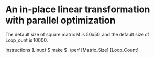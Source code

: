 # An in-place linear transformation with parallel optimization

The default size of square matrix M is 50x50, 
and the default size of Loop_ount is 10000.

Instructions (Linux)
$ make
$ ./perf [Matrix_Size] [Loop_Count]  
